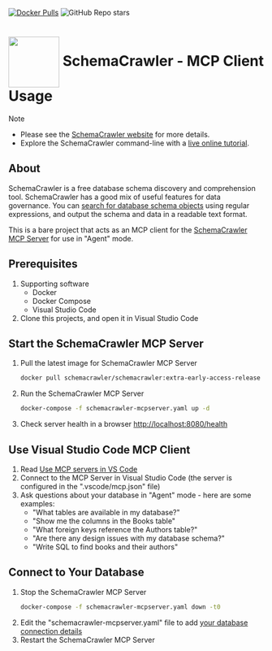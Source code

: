 <!-- markdownlint-disable MD041 -->
[![Docker Pulls](https://img.shields.io/docker/pulls/schemacrawler/schemacrawler?color=FFDAB9)](https://hub.docker.com/r/schemacrawler/schemacrawler/)
![GitHub Repo stars](https://img.shields.io/github/stars/schemacrawler/schemacrawler?style=social)


# <img src="https://raw.githubusercontent.com/schemacrawler/SchemaCrawler/main/schemacrawler-website/src/site/resources/images/schemacrawler_logo.png" height="100px" width="100px" valign="middle"/> SchemaCrawler - MCP Client Usage

> [!NOTE]  
> * Please see the [SchemaCrawler website](https://www.schemacrawler.com/) for more details.
> * Explore the SchemaCrawler command-line with a [live online tutorial](https://killercoda.com/schemacrawler).

## About

SchemaCrawler is a free database schema discovery and comprehension tool. SchemaCrawler has a good mix of useful features for data governance. You can [search for database schema objects](https://www.schemacrawler.com/schemacrawler-grep.html) using regular expressions, and output the schema and data in a readable text format.

This is a bare project that acts as an MCP client for the [SchemaCrawler MCP Server](https://github.com/schemacrawler/SchemaCrawler-AI) for use in "Agent" mode.

## Prerequisites

1. Supporting software
   - Docker
   - Docker Compose
   - Visual Studio Code
2. Clone this projects, and open it in Visual Studio Code


## Start the SchemaCrawler MCP Server

1. Pull the latest image for SchemaCrawler MCP Server
   ```sh
   docker pull schemacrawler/schemacrawler:extra-early-access-release
   ```
2. Run the SchemaCrawler MCP Server
   ```sh
   docker-compose -f schemacrawler-mcpserver.yaml up -d
   ```
3. Check server health in a browser [http://localhost:8080/health](http://localhost:8080/health)


## Use Visual Studio Code MCP Client

1. Read [Use MCP servers in VS Code](https://code.visualstudio.com/docs/copilot/chat/mcp-servers)
2. Connect to the MCP Server in Visual Studio Code (the server is configured in the ".vscode/mcp.json" file)
3. Ask questions about your database in "Agent" mode - here are some examples:
   - "What tables are available in my database?"
   - "Show me the columns in the Books table"
   - "What foreign keys reference the Authors table?"
   - "Are there any design issues with my database schema?"
   - "Write SQL to find books and their authors"


## Connect to Your Database

1. Stop the SchemaCrawler MCP Server
   ```sh
   docker-compose -f schemacrawler-mcpserver.yaml down -t0
   ```
2. Edit the "schemacrawler-mcpserver.yaml" file to add [your database connection details](https://www.schemacrawler.com/database-support.html)
3. Restart the SchemaCrawler MCP Server

